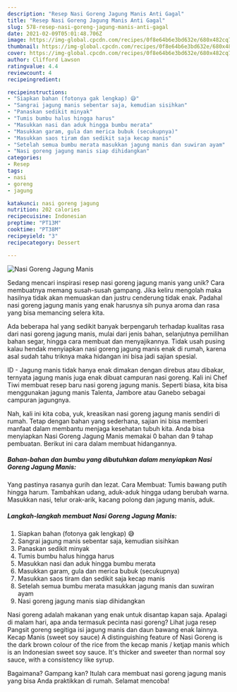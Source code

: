```yaml
---
description: "Resep Nasi Goreng Jagung Manis Anti Gagal"
title: "Resep Nasi Goreng Jagung Manis Anti Gagal"
slug: 578-resep-nasi-goreng-jagung-manis-anti-gagal
date: 2021-02-09T05:01:48.706Z
image: https://img-global.cpcdn.com/recipes/0f8e64b6e3bd632e/680x482cq70/nasi-goreng-jagung-manis-foto-resep-utama.jpg
thumbnail: https://img-global.cpcdn.com/recipes/0f8e64b6e3bd632e/680x482cq70/nasi-goreng-jagung-manis-foto-resep-utama.jpg
cover: https://img-global.cpcdn.com/recipes/0f8e64b6e3bd632e/680x482cq70/nasi-goreng-jagung-manis-foto-resep-utama.jpg
author: Clifford Lawson
ratingvalue: 4.4
reviewcount: 4
recipeingredient:

recipeinstructions:
- "Siapkan bahan (fotonya gak lengkap) 😅"
- "Sangrai jagung manis sebentar saja, kemudian sisihkan"
- "Panaskan sedikit minyak"
- "Tumis bumbu halus hingga harus"
- "Masukkan nasi dan aduk hingga bumbu merata"
- "Masukkan garam, gula dan merica bubuk (secukupnya)"
- "Masukkan saos tiram dan sedikit saja kecap manis"
- "Setelah semua bumbu merata masukkan jagung manis dan suwiran ayam"
- "Nasi goreng jagung manis siap dihidangkan"
categories:
- Resep
tags:
- nasi
- goreng
- jagung

katakunci: nasi goreng jagung 
nutrition: 202 calories
recipecuisine: Indonesian
preptime: "PT13M"
cooktime: "PT38M"
recipeyield: "3"
recipecategory: Dessert

---
```



![Nasi Goreng Jagung Manis](https://img-global.cpcdn.com/recipes/0f8e64b6e3bd632e/680x482cq70/nasi-goreng-jagung-manis-foto-resep-utama.jpg)

Sedang mencari inspirasi resep nasi goreng jagung manis yang unik? Cara membuatnya memang susah-susah gampang. Jika keliru mengolah maka hasilnya tidak akan memuaskan dan justru cenderung tidak enak. Padahal nasi goreng jagung manis yang enak harusnya sih punya aroma dan rasa yang bisa memancing selera kita.

Ada beberapa hal yang sedikit banyak berpengaruh terhadap kualitas rasa dari nasi goreng jagung manis, mulai dari jenis bahan, selanjutnya pemilihan bahan segar, hingga cara membuat dan menyajikannya. Tidak usah pusing kalau hendak menyiapkan nasi goreng jagung manis enak di rumah, karena asal sudah tahu triknya maka hidangan ini bisa jadi sajian spesial.

ID - Jagung manis tidak hanya enak dimakan dengan direbus atau dibakar, ternyata jagung manis juga enak dibuat campuran nasi goreng. Kali ini Chef Tiwi membuat resep baru nasi goreng jagung manis. Seperti biasa, kita bisa menggunakan jagung manis Talenta, Jambore atau Ganebo sebagai campuran jagungnya.


Nah, kali ini kita coba, yuk, kreasikan nasi goreng jagung manis sendiri di rumah. Tetap dengan bahan yang sederhana, sajian ini bisa memberi manfaat dalam membantu menjaga kesehatan tubuh kita. Anda bisa menyiapkan Nasi Goreng Jagung Manis memakai 0 bahan dan 9 tahap pembuatan. Berikut ini cara dalam membuat hidangannya.

<!--inarticleads1-->

##### Bahan-bahan dan bumbu yang dibutuhkan dalam menyiapkan Nasi Goreng Jagung Manis:



Yang pastinya rasanya gurih dan lezat. Cara Membuat: Tumis bawang putih hingga harum. Tambahkan udang, aduk-aduk hingga udang berubah warna. Masukkan nasi, telur orak-arik, kacang polong dan jagung manis, aduk. 

<!--inarticleads2-->

##### Langkah-langkah membuat Nasi Goreng Jagung Manis:

1. Siapkan bahan (fotonya gak lengkap) 😅
1. Sangrai jagung manis sebentar saja, kemudian sisihkan
1. Panaskan sedikit minyak
1. Tumis bumbu halus hingga harus
1. Masukkan nasi dan aduk hingga bumbu merata
1. Masukkan garam, gula dan merica bubuk (secukupnya)
1. Masukkan saos tiram dan sedikit saja kecap manis
1. Setelah semua bumbu merata masukkan jagung manis dan suwiran ayam
1. Nasi goreng jagung manis siap dihidangkan


Nasi goreng adalah makanan yang enak untuk disantap kapan saja. Apalagi di malam hari, apa anda termasuk pecinta nasi goreng? Lihat juga resep Pangsit goreng segitiga isi jagung manis dan daun bawang enak lainnya. Kecap Manis (sweet soy sauce) A distinguishing feature of Nasi Goreng is the dark brown colour of the rice from the kecap manis / ketjap manis which is an Indonesian sweet soy sauce. It&#39;s thicker and sweeter than normal soy sauce, with a consistency like syrup. 

Bagaimana? Gampang kan? Itulah cara membuat nasi goreng jagung manis yang bisa Anda praktikkan di rumah. Selamat mencoba!
